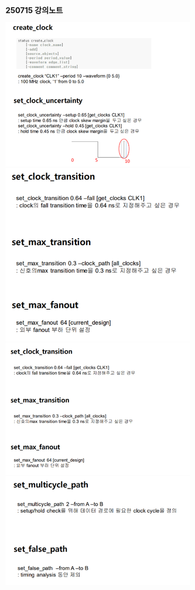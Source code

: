 ## 250715 강의노트

![images_mnist_모델](/images/250715_1.png)
![images_mnist_모델](/images/250715_4.png)
![images_mnist_모델](/images/250715_2.png)
![images_mnist_모델](/images/250715_3.png)
